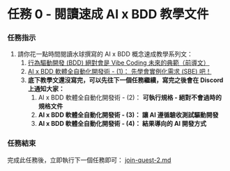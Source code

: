 # 任務 0 - 閱讀速成 AI x BDD 教學文件

### 任務指示

1. 請你花一點時間閱讀水球撰寫的 AI x BDD 概念速成教學系列文：
   1. [行為驅動開發 (BDD) 絕對會是 Vibe Coding 未來的典範（前導文）](https://blog.waterballsa.tw/bdd-initial-intro/)
   2. [AI x BDD 軟體全自動化開發術 - (1)： 先學會實例化需求 (SBE) 吧！](https://blog.waterballsa.tw/ai-bdd-1-sbe/)
   3. **底下教學文還沒寫完，可以先往下一個任務繼續，寫完之後會在 Discord 上通知大家：**
      1. AI x BDD 軟體全自動化開發術 - (2)： **可執行規格 - 絕對不會過時的規格文件**
      2. **AI x BDD 軟體全自動化開發術 - (3)： 讓 AI 遵循驗收測試驅動開發**
      3. **AI x BDD 軟體全自動化開發術 - (4)： 結果導向的 AI 開發方式**

### 任務結束

完成此任務後，立即執行下一個任務即可： [join-quest-2.md](../quick-start/join-quest-2.md "mention")

